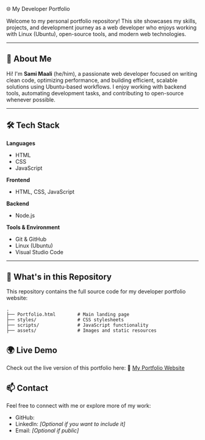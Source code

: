 🌐 My Developer Portfolio

Welcome to my personal portfolio repository!
This site showcases my skills, projects, and development journey as a web developer who enjoys working with Linux (Ubuntu), open-source tools, and modern web technologies.

---

## 🚀 About Me

Hi! I'm **Sami Maali** (he/him), a passionate web developer focused on writing clean code, optimizing performance, and building efficient, scalable solutions using Ubuntu-based workflows.
I enjoy working with backend tools, automating development tasks, and contributing to open-source whenever possible.

---

## 🛠️ Tech Stack

**Languages**

* HTML
* CSS
* JavaScript

**Frontend**

* HTML, CSS, JavaScript

**Backend**

* Node.js

**Tools & Environment**

* Git & GitHub
* Linux (Ubuntu)
* Visual Studio Code

---

## 📁 What's in this Repository

This repository contains the full source code for my developer portfolio website:

```
.
├── Portfolio.html        # Main landing page
├── styles/               # CSS stylesheets
├── scripts/              # JavaScript functionality
├── assets/               # Images and static resources
```



## 🌍 Live Demo

Check out the live version of this portfolio here:
🔗 [My Portfolio Website](https://samiimaali.github.io/projects/)


 
## 📫 Contact

Feel free to connect with me or explore more of my work:

* GitHub: 
* LinkedIn: *\[Optional if you want to include it]*
* Email: *\[Optional if public]*

